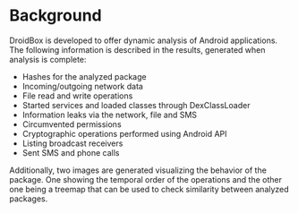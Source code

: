 Background
========

DroidBox is developed to offer dynamic analysis of Android applications. The following information is described in the results, generated when analysis is complete:

- Hashes for the analyzed package
- Incoming/outgoing network data
- File read and write operations
- Started services and loaded classes through DexClassLoader
- Information leaks via the network, file and SMS
- Circumvented permissions
- Cryptographic operations performed using Android API
- Listing broadcast receivers
- Sent SMS and phone calls


Additionally, two images are generated visualizing the behavior of the package. One showing the temporal order of the operations and the other one being a treemap that can be used to check similarity between analyzed packages.
